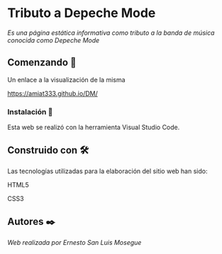 # Tributo a Depeche Mode

_Es una página estática informativa como tributo a la banda de música conocida como Depeche Mode_

## Comenzando 🚀

Un enlace a la visualización de la misma

https://amiat333.github.io/DM/

### Instalación 🔧

Esta web se realizó con la herramienta Visual Studio Code.

## Construido con 🛠️

Las tecnologías utilizadas para la elaboración del sitio web han sido:

HTML5

CSS3

## Autores ✒️

_Web realizada por Ernesto San Luis Mosegue_
